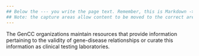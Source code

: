 ```yaml
---
## Below the --- you write the page text. Remember, this is Markdown -> https://www.markdownguide.org/cheat-sheet
## Note: the capture areas allow content to be moved to the correct areas in the layout.
---
```


The GenCC organizations maintain resources that provide information pertaining to the validity of gene-disease relationships or curate this information as clinical testing laboratories.
